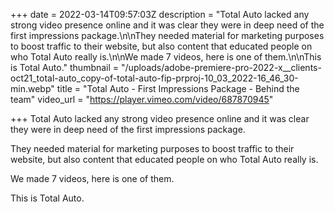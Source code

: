 +++
date = 2022-03-14T09:57:03Z
description = "Total Auto lacked any strong video presence online and it was clear they were in deep need of the first impressions package.\n\nThey needed material for marketing purposes to boost traffic to their website, but also content that educated people on who Total Auto really is.\n\nWe made 7 videos, here is one of them.\n\nThis is Total Auto."
thumbnail = "/uploads/adobe-premiere-pro-2022-x__clients-oct21_total-auto_copy-of-total-auto-fip-prproj-10_03_2022-16_46_30-min.webp"
title = "Total Auto - First Impressions Package - Behind the team"
video_url = "https://player.vimeo.com/video/687870945"

+++
Total Auto lacked any strong video presence online and it was clear they were in deep need of the first impressions package.

They needed material for marketing purposes to boost traffic to their website, but also content that educated people on who Total Auto really is.

We made 7 videos, here is one of them.

This is Total Auto.